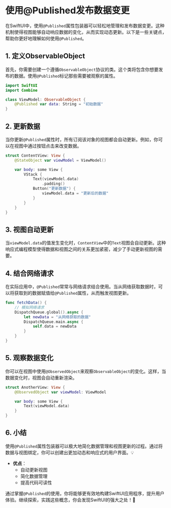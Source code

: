 ﻿# 使用@Published发布数据变更

在SwiftUI中，使用`@Published`属性包装器可以轻松地管理和发布数据变更。这种机制使得视图能够自动响应数据的变化，从而实现动态更新。以下是一些关键点，帮助你更好地理解如何使用`@Published`。

## 1. 定义ObservableObject

首先，你需要创建一个遵循`ObservableObject`协议的类。这个类将包含你想要发布的数据。使用`@Published`标记那些需要被观察的属性。

```swift
import SwiftUI
import Combine

class ViewModel: ObservableObject {
    @Published var data: String = "初始数据"
}
```

## 2. 更新数据

当你更新`@Published`属性时，所有订阅该对象的视图都会自动更新。例如，你可以在视图中通过按钮点击来改变数据。

```swift
struct ContentView: View {
    @StateObject var viewModel = ViewModel()

    var body: some View {
        VStack {
            Text(viewModel.data)
                .padding()
            Button("更新数据") {
                viewModel.data = "更新后的数据"
            }
        }
    }
}
```

## 3. 视图自动更新

当`viewModel.data`的值发生变化时，`ContentView`中的`Text`视图会自动更新。这种响应式编程模型使得数据和视图之间的关系更加紧密，减少了手动更新视图的需要。

## 4. 结合网络请求

在实际应用中，`@Published`常常与网络请求结合使用。当从网络获取数据时，可以将获取到的数据赋值给`@Published`属性，从而触发视图更新。

```swift
func fetchData() {
    // 模拟网络请求
    DispatchQueue.global().async {
        let newData = "从网络获取的数据"
        DispatchQueue.main.async {
            self.data = newData
        }
    }
}
```

## 5. 观察数据变化

你可以在视图中使用`@ObservedObject`来观察`ObservableObject`的变化。这样，当数据变化时，视图会自动重新渲染。

```swift
struct AnotherView: View {
    @ObservedObject var viewModel: ViewModel

    var body: some View {
        Text(viewModel.data)
    }
}
```

## 6. 小结

使用`@Published`属性包装器可以极大地简化数据管理和视图更新的过程。通过将数据与视图绑定，你可以创建出更加动态和响应式的用户界面。💡

- **优点**：
  - 自动更新视图
  - 简化数据管理
  - 提高代码可读性

通过掌握`@Published`的使用，你将能够更有效地构建SwiftUI应用程序，提升用户体验。继续探索，实践这些概念，你会发现SwiftUI的强大之处！🚀